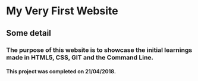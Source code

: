 # My Very First Website

## Some detail

### The purpose of this website is to showcase the initial learnings made in HTML5, CSS, GIT and the Command Line. 

#### This project was completed on 21/04/2018.